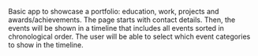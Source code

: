 Basic app to showcase a portfolio: education, work, projects and awards/achievements. 
The page starts with contact details. 
Then, the events will be shown in a timeline that includes all events sorted in chronological order.
The user will be able to select which event categories to show in the timeline. 
